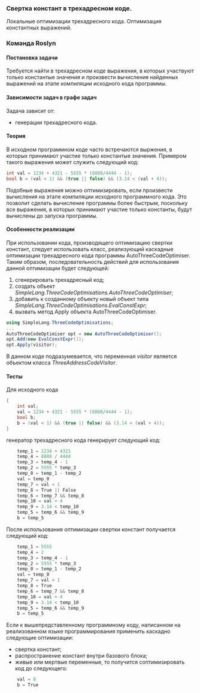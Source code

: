 ### Свертка констант в трехадресном коде.
Локальные оптимизации трехадресного кода. Оптимизация константных выражений.

### Команда Roslyn

#### Постановка задачи
Требуется найти в трехадресном коде выражения, в которых участвуют только константые значения и произвести вычисления найденных выражений на этапе компиляции исходного кода программы.

#### Зависимости задач в графе задач
Задача зависит от:
* генерации трехадресного кода.

#### Теория
В исходном программном коде часто встречаются выржения, в которых принимают участие только константые значения. Примером такого выражения может служить следующий код:
```cpp
int val = 1234 + 4321 - 5555 * (8888/4444 - 1);
bool b = (val < 1) && (true || false) && (3.14 < (val + 4));
```
Подобные выражения можно оптимизировать, если произвести вычисления на этапе компиляции исходного программного кода. Это позволит сделать вычисление программы более быстрым, поскольку все выражения, в которых принимают участие только константы, будут вычислены до запуска программы.

#### Особенности реализации
При использовании кода, производящего оптимизацию свертки констант, следует использовать класс, реализующий каскадные оптимизации трехадресного кода программы AutoThreeCodeOptimiser. Таким образом, последовательность действий для использования данной оптимизации будет следующей:
1) сгенерировать трехадресный код;
2) создать объект *SimpleLang.ThreeCodeOptimisations.AutoThreeCodeOptimiser*;
3) добавить к созданному объекту новый объект типа *SimpleLang.ThreeCodeOptimisations.EvalConstExpr*;
4) вызвать метод Apply объекта AutoThreeCodeOptimiser.
```csharp
using SimpleLang.ThreeCodeOptimisations;
...
AutoThreeCodeOptimiser opt = new AutoThreeCodeOptimiser();
opt.Add(new EvalConstExpr());
opt.Apply(visitor);
```
В данном коде подразумевается, что переменная *visitor* является объектом класса *ThreeAddressCodeVisitor*.


#### Тесты
Для исходного кода 
```csharp
{
	int val;
	val = 1234 + 4321 - 5555 * (8888/4444 - 1);
	bool b;
	b = (val < 1) && (true || false) && (3.14 < (val + 4));
}
```
генератор трехадресного кода генерирует следующий код:
```csharp
    temp_1 = 1234 + 4321
    temp_4 = 8888 / 4444
    temp_3 = temp_4 - 1
    temp_2 = 5555 * temp_3
    temp_0 = temp_1 - temp_2
    val = temp_0
    temp_7 = val < 1
    temp_8 = True || False
    temp_6 = temp_7 && temp_8
    temp_10 = val + 4
    temp_9 = 3.14 < temp_10
    temp_5 = temp_6 && temp_9
    b = temp_5
```
После использования оптимизации свертки констант получается следующий код:
```csharp
    temp_1 = 5555
    temp_4 = 2
    temp_3 = temp_4 - 1
    temp_2 = 5555 * temp_3
    temp_0 = temp_1 - temp_2
    val = temp_0
    temp_7 = val < 1
    temp_8 = True
    temp_6 = temp_7 && temp_8
    temp_10 = val + 4
    temp_9 = 3.14 < temp_10
    temp_5 = temp_6 && temp_9
    b = temp_5
```

Если к вышепредставленному программному коду, написанном на реализованном языке программирования применить каскадно следующие оптимизации:
* свертка констант;
* распространение констант внутри базового блока;
* живые или мертвые переменные,
то получится соптимизировать код до следующего:
```csharp
    val = 0
    b = True
```
